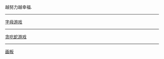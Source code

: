 越努力越幸福.
<br>
<hr>
<a href="https://siglesunny.github.io/letterGame/letter.html">字母游戏</a>
<hr>
<a href="https://siglesunny.github.io/letterGame/贪吃蛇/nake.html">贪吃蛇游戏</a>
<hr>
<a href="https://siglesunny.github.io/letterGame/draw.html">画板</a>
